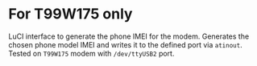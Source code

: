 # For T99W175 only
LuCI interface to generate the phone IMEI for the modem. Generates the chosen phone model IMEI and writes it to the defined port via `atinout`. Tested on `T99W175` modem with `/dev/ttyUSB2` port.
